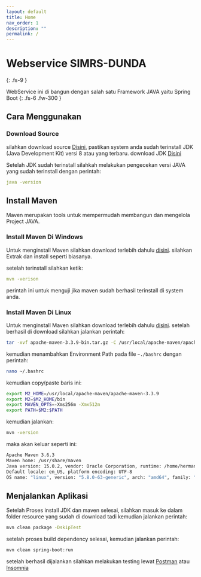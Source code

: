 ```yaml
---
layout: default
title: Home
nav_order: 1
description: ""
permalink: /
---
```


# Webservice SIMRS-DUNDA
{: .fs-9 }

WebService ini di bangun dengan salah satu Framework JAVA yaitu Spring Boot
{: .fs-6 .fw-300 }


## Cara Menggunakan

### Download Source

silahkan download source  [Disini](https://gitlab.com/rsdunda/simrs-dunda), pastikan system anda sudah terinstall JDK (Java Development Kit) versi 8 atau yang terbaru. download JDK [Disini](https://www.oracle.com/java/technologies/javase-downloads.html)

Setelah JDK sudah terinstall silahkah melakukan pengecekan versi JAVA yang sudah terinstall dengan perintah:
```yml
java -version
```

## Install Maven

Maven merupakan tools untuk mempermudah membangun dan mengelola Project JAVA. 

### Install Maven Di Windows

Untuk menginstall Maven silahkan download terlebih dahulu [disini](https://maven.apache.org/download.cgi). 
silahkan Extrak dan install seperti biasanya.

setelah terinstall silahkan ketik:
```yml
mvn -verison
```

perintah ini untuk menguji jika maven sudah berhasil terinstall di system anda.

### Install Maven Di Linux

Untuk menginstall Maven silahkan download terlebih dahulu [disini](https://maven.apache.org/download.cgi). 
setelah berhasil di download silahkan jalankan perintah: 
```bash
tar -xvf apache-maven-3.3.9-bin.tar.gz -C /usr/local/apache-maven/apache-maven-3.3.9
```

kemudian menambahkan Environment Path pada file ```~./bashrc``` dengan perintah: 

```bash
nano ~/.bashrc
```

kemudian copy/paste baris ini:
```bash
export M2_HOME=/usr/local/apache-maven/apache-maven-3.3.9
export M2=$M2_HOME/bin
export MAVEN_OPTS=-Xms256m -Xmx512m
export PATH=$M2:$PATH 
```

kemudian jalankan:
```bash
mvn -version
```
maka akan keluar seperti ini:
```bash
Apache Maven 3.6.3
Maven home: /usr/share/maven
Java version: 15.0.2, vendor: Oracle Corporation, runtime: /home/hermandev/.jdks/openjdk-15.0.2
Default locale: en_US, platform encoding: UTF-8
OS name: "linux", version: "5.8.0-63-generic", arch: "amd64", family: "unix"
```

## Menjalankan Aplikasi

Setelah Proses install JDK dan maven selesai, silahkan masuk ke dalam folder resource yang sudah di download tadi kemudian jalankan perintah: 
```bash
mvn clean package -DskipTest
```

setelah proses build dependency selesai, kemudian jalankan perintah:
```bash
mvn clean spring-boot:run
```

setelah berhasil dijalankan silahkan melakukan testing lewat [Postman](https://www.postman.com) atau [Insomnia](https://insomnia.rest)
